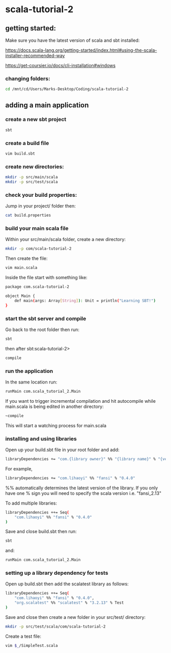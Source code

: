 # scala-tutorial-2

## getting started:

Make sure you have the latest version of scala and sbt installed:

https://docs.scala-lang.org/getting-started/index.html#using-the-scala-installer-recommended-way

https://get-coursier.io/docs/cli-installation#windows

### changing folders:

```sh
cd /mnt/cd/Users/Marks-Desktop/Coding/scala-tutorial-2
```

## adding a main application

### create a new sbt project

```sh
sbt
```

### create a build file

```sh
vim build.sbt
```

### create new directories:

```sh
mkdir -p src/main/scala
mkdir -p src/test/scala
```

### check your build properties:

Jump in your project/ folder then:

```sh
cat build.properties
```

### build your main scala file

Within your src/main/scala folder, create a new directory:

```sh
mkdir -p com/scala-tutorial-2
```

Then create the file:

```sh
vim main.scala
```

Inside the file start with something like:

```sh
package com.scala-tutorial-2

object Main {
    def main(args: Array[String]): Unit = println("Learning SBT!")
}
```

### start the sbt server and compile

Go back to the root folder then run:

```sh
sbt
```

then after sbt:scala-tutorial-2>

```sh
compile
```

### run the application

In the same location run:

```sh
runMain com.scala_tutorial_2.Main
```

If you want to trigger incremental compilation and hit autocompile while
main.scala is being edited in another directory:

```sh
~compile
```

This will start a watching process for main.scala

### installing and using libraries

Open up your build.sbt file in your root folder and add:

```sh
libraryDependencies += "com.{library owner}" %% "{library name}" % "{version #}"
```

For example,

```sh
libraryDependencies += "com.lihaoyi" %% "fansi" % "0.4.0"
```

%% automatically determines the latest version of the library. If you only have
one % sign you will need to specify the scala version i.e. "fansi_2.13"

To add multiple libraries:

```sh
libraryDependencies ++= Seq(
    "com.lihaoyi" %% "fansi" % "0.4.0"
)
```

Save and close build.sbt then run:

```sh
sbt
```

and:

```sh
runMain com.scala_tutorial_2.Main
```

### setting up a library dependency for tests

Open up build.sbt then add the scalatest library as follows:

```sh
libraryDependencies ++= Seq(
	"com.lihaoyi" %% "fansi" % "0.4.0",
	"org.scalatest" %% "scalatest" % "3.2.13" % Test
)
```

Save and close then create a new folder in your src/test/ directory:

```sh
mkdir -p src/test/scala/com/scala-tutorial-2
```

Create a test file:

```sh
vim $_/SimpleTest.scala
```
